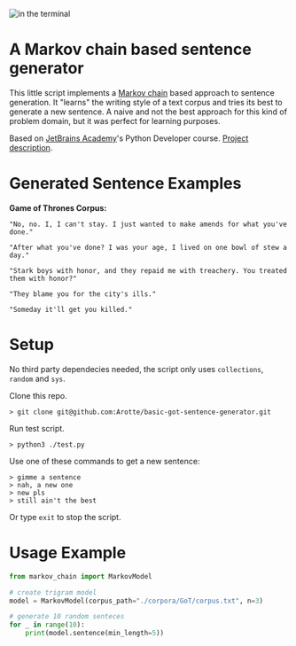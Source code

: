 ![in the terminal](https://raw.githubusercontent.com/Arotte/basic-got-sentence-generator/main/gif/terminal.gif)

# A Markov chain based sentence generator


This little script implements a [Markov chain](https://en.wikipedia.org/wiki/Markov_chain) based approach to sentence generation. It "learns" the writing style of a text corpus and tries its best to generate a new sentence. A naive and not the best approach for this kind of problem domain, but it was perfect for learning purposes.

Based on [JetBrains Academy](https://hyperskill.org/)'s Python Developer course. [Project description](https://hyperskill.org/projects/134).

# Generated Sentence Examples

**Game of Thrones Corpus:**
```
"No, no. I, I can't stay. I just wanted to make amends for what you've done."

"After what you've done? I was your age, I lived on one bowl of stew a day."

"Stark boys with honor, and they repaid me with treachery. You treated them with honor?"

"They blame you for the city's ills."   

"Someday it'll get you killed."
```

# Setup

No third party dependecies needed, the script only uses `collections`, `random` and `sys`.

Clone this repo.
```shell
> git clone git@github.com:Arotte/basic-got-sentence-generator.git
```

Run test script.
```shell
> python3 ./test.py
```

Use one of these commands to get a new sentence: 
```
> gimme a sentence
> nah, a new one
> new pls
> still ain't the best
```
Or type `exit` to stop the script. 

# Usage Example
```python
from markov_chain import MarkovModel

# create trigram model
model = MarkovModel(corpus_path="./corpora/GoT/corpus.txt", n=3)

# generate 10 random senteces
for _ in range(10):
    print(model.sentence(min_length=5))
```